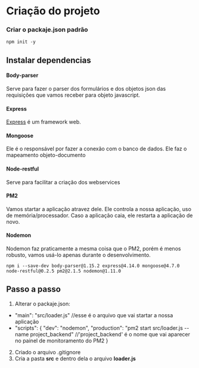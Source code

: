 # Criação do projeto

### Criar o packaje.json padrão
```
npm init -y
```

## Instalar dependencias
#### Body-parser
Serve para fazer o parser dos formulários e dos objetos json das requisições que vamos receber para objeto javascript.
#### Express
[Express](http://expressjs.com/) é um framework web.
#### Mongoose
Ele é o responsável por fazer a conexão com o banco de dados. Ele faz o mapeamento objeto-documento
#### Node-restful
Serve para facilitar a criação dos webservices
#### PM2
Vamos startar a aplicação atravez dele. Ele controla a nossa aplicação, uso de memória/processador. Caso a aplicação caia, ele restarta a aplicação de novo.
#### Nodemon
Nodemon faz praticamente a mesma coisa que o PM2, porém é menos robusto, vamos usá-lo apenas durante o desenvolvimento.

```
npm i --save-dev body-parser@1.15.2 express@4.14.0 mongoose@4.7.0 node-restful@0.2.5 pm2@2.1.5 nodemon@1.11.0
```


## Passo a passo 
1. Alterar o packaje.json: 
 - "main": "src/loader.js" //esse é o arquivo que vai startar a nossa aplicação
 - "scripts": {
     "dev": "nodemon",
     "production": "pm2 start src/loader.js --name project_backend" //'project_backend' é o nome que vai aparecer no painel de monitoramento do PM2
 }
2. Criado o arquivo .gitignore
3. Cria a pasta **src** e dentro dela o arquivo **loader.js**